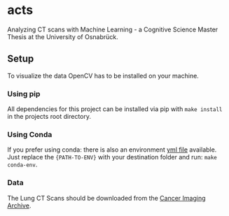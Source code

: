 # acts
Analyzing CT scans with Machine Learning - a Cognitive Science Master Thesis at the University of Osnabrück.

## Setup
To visualize the data OpenCV has to be installed on your machine.

### Using pip
All dependencies for this project can be installed via pip with `make install` in the projects root directory.

### Using Conda
If you prefer using conda: there is also an environment [yml file](https://github.com/AndreaSuckro/acts/tree/master/src/acts-env.yml) available. Just replace the `{PATH-TO-ENV}` with your destination folder and run: `make conda-env`.

### Data
The Lung CT Scans should be downloaded from the [Cancer Imaging Archive](https://wiki.cancerimagingarchive.net/display/Public/LIDC-IDRI).
